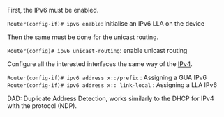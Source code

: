 First, the IPv6 must be enabled.

`Router(config-if)# ipv6 enable`: initialise an IPv6 LLA on the device

Then the same must be done for the unicast routing.

`Router(config)# ipv6 unicast-routing`: enable unicast routing

Configure all the interested interfaces the same way of the [IPv4](Switch%20and%20Router%20Configuration.md#Router%20Configuration).

`Router(config-if)# ipv6 address x::/prefix` : Assigning a GUA IPv6
`Router(config-if)# ipv6 address x:: link-local` : Assigning a LLA IPv6

DAD: Duplicate Address Detection, works similarly to the DHCP for IPv4 with the protocol (NDP).